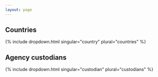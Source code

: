 ```yaml
---
layout: page
---
```

<h2>Countries</h2>
{% include dropdown.html singular="country" plural="countries" %}
<h2>Agency custodians</h2>
{% include dropdown.html singular="custodian" plural="custodians" %}